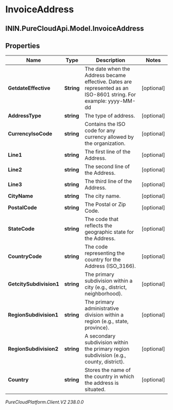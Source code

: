 # InvoiceAddress

## ININ.PureCloudApi.Model.InvoiceAddress

## Properties

|Name | Type | Description | Notes|
|------------ | ------------- | ------------- | -------------|
| **GetdateEffective** | **String** | The date when the Address became effective. Dates are represented as an ISO-8601 string. For example: yyyy-MM-dd | [optional] |
| **AddressType** | **string** | The type of address. | [optional] |
| **CurrencyIsoCode** | **string** | Contains the ISO code for any currency allowed by the organization. | [optional] |
| **Line1** | **string** | The first line of the Address. | [optional] |
| **Line2** | **string** | The second line of the Address. | [optional] |
| **Line3** | **string** | The third line of the Address. | [optional] |
| **CityName** | **string** | The city name. | [optional] |
| **PostalCode** | **string** | The Postal or Zip Code. | [optional] |
| **StateCode** | **string** | The code that reflects the geographic state for the Address. | [optional] |
| **CountryCode** | **string** | The code representing the country for the Address (ISO_3166). | [optional] |
| **GetcitySubdivision1** | **string** | The primary subdivision within a city (e.g., district, neighborhood). | [optional] |
| **RegionSubdivision1** | **string** | The primary administrative division within a region (e.g., state, province). | [optional] |
| **RegionSubdivision2** | **string** | A secondary subdivision within the primary region subdivision (e.g., county, district). | [optional] |
| **Country** | **string** | Stores the name of the country in which the address is situated. | [optional] |



_PureCloudPlatform.Client.V2 238.0.0_
